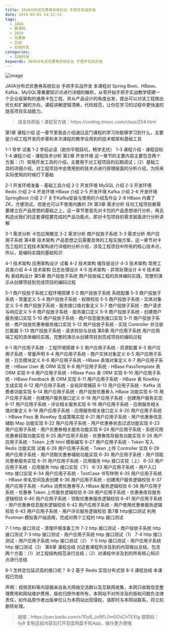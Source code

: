 ```yaml
---
title: JAVA分布式优惠券系统后台 手把手实战开发
date: 2019-03-01 14:12:13
tags:
  - JAVA
  - 慕课网
  - 2019
  - 优惠券
  - 实战
  - 后端开发
categories:
  - 后端开发
keywords: JAVA分布式优惠券系统后台 手把手实战开发
---
```

![image](//szimg.mukewang.com/5b55356c0001af0105400300-360-202.jpg)

JAVA分布式优惠券系统后台 手把手实战开发
本课程对 Spring Boot、HBase、Kafka、MySQL等重要知识点进行详细的解析，从零开始手把手实战教学搭建一个企业级架构的通用卡包工程，并从产品设计的角度出发，提出可以对该工程做出优化和扩展的方向，课程讲解逻辑清晰，代码规范，让你在学习的过程中更快速的提高项目实战能力。

<!-- more -->
<blockquote class="blockquote-center">
请支持原版！课程官方链：https://coding.imooc.com/class/254.html</blockquote>
</blockquote>
第1章 课程介绍
这一章节里我会介绍通过这门课程的学习你能够学习到什么，主要是介绍工程开发的步骤和本次课程的教学会用到的技术框架和基础工具

 1-1 导学 试看
 1-2 学前必读（助你平稳踩坑，畅学无忧）
 1-3 课程介绍 - 课程目标
 1-4 课程介绍 - 课程技术分析
第2章 开发环境
这一章节的主要内容主要包含两个方面：（1）常用开发工具的介绍，主要用于对工程项目的后期调试；（2）基础工具的详细介绍，对工程项目中会使用到的技术点进行原理层面的分析介绍，为将来实际使用的时候打下基础

 2-1 开发环境准备 - 基础工具介绍
 2-2 开发环境 MySQL 介绍
 2-3 开发环境 Redis 介绍
 2-4 开发环境 HBase 介绍
 2-5 开发环境 Kafka 介绍
 2-6 开发环境 SpringBoot 介绍
 2-7 关于Kafka安装与使用的介绍及作业
 2-8 HBase 内置了ZK，方便测试，但是也可以不使用内置的 ZK
第3章 需求分析
任何工程项目都需要建立在产品思想的基础之上，这一章节里首先对卡包的产品思想进行分析，再去构造出我们的这套课程要完成的产品功能点，即对卡包项目的需求层面进行分析讲解

 3-1 需求分析 卡包应用概览
 3-2 需求分析 商户投放子系统
 3-3 需求分析 用户应用子系统
第4章 技术架构
产品思想之后需要具体的工程实施方案，这一章节对卡包工程的工程技术架构进行详细的分析介绍，涉及工程项目中所有的核心技术点，所以，是编码实践的基础知识

 4-1 技术架构 应用架构设计 试看
 4-2 技术架构 缓存层设计
 4-3 技术架构 常用工具类介绍
 4-4 技术架构 日志处理设计
 4-5 技术架构 - 异常处理设计
 4-6 技术架构 表结构设计
第5章 商户投放子系统
商户投放端工程的具体编码实践，完整的演示从创建项目到完成项目的编码过程

 5-1 商户投放子系统工程环境搭建
 5-2 商户投放子系统 系统配置
 5-3 商户投放子系统 - 常量定义
 5-4 商户投放子系统 - 权限校验
 5-5 商户投放子系统 - 实体对象定义
 5-6 商户投放子系统 - 服务接口值对象定义
 5-7 商户投放子系统 - 商户请求与响应定义
 5-8 商户投放子系统 - 服务接口定义
 5-9 商户投放子系统 - 创建商户服务接口实现
 5-10 商户投放子系统 - 商户信息服务接口实现
 5-11 商户投放子系统 - 商户投放优惠券服务接口实现
 5-12 商户投放子系统 - 实现 Controller 并注册拦截器
 5-13 商户投放子系统 - 请求校验与总结
第6章 用户应用子系统
用户应用端工程的具体编码实践，完整的演示从创建项目到完成项目的编码过程

 6-1 用户应用子系统 - 工程环境搭建
 6-2 用户应用子系统 - 资源配置
 6-3 用户应用子系统 - 常量声明
 6-4 用户应用子系统 - 商户实体对象定义
 6-5 用户应用子系统 - 日志模块定义
 6-6 用户应用子系统 - HBase 表值对象定义
 6-7 用户应用子系统 - HBase User 表 ORM 实现
 6-8 用户应用子系统 - HBase PassTemplate 表 ORM 实现
 6-9 用户应用子系统 - HBase Pass 表 ORM 实现
 6-10 用户应用子系统 - HBase Feedback 表 ORM 实现
 6-11 用户应用子系统 - HBase 表 RowKey 生成实现
 6-12 用户应用子系统 - 全局异常捕获
 6-13 用户应用子系统 - Kafka 消费者功能实现
 6-14 用户应用子系统 - 商户投放优惠券入 HBase 功能实现
 6-15 用户应用子系统 - 创建用户服务接口定义
 6-16 用户应用子系统 - 创建用户服务实现
 6-17 用户应用子系统 - 评论相关服务实现
 6-18 用户应用子系统 - 应用服务相关值对象定义
 6-19 用户应用子系统 - 应用服务相关接口定义
 6-20 用户应用子系统 - HBase Pass 表 RowKey 生成策略实现
 6-21 用户应用子系统 - 用户优惠券信息辅助 Map 功能实现
 6-22 用户应用子系统 - 用户优惠券状态过滤功能实现
 6-23 用户应用子系统 - 用户优惠券相关服务功能实现
 6-24 用户应用子系统 - 系统可用优惠券获取功能实现
 6-25 用户应用子系统 - 优惠券库存服务功能实现
 6-26 用户应用子系统 - Token 上传 html 模板编写
 6-27 用户应用子系统 - Token 写入 Redis 功能实现 试看
 6-28 用户应用子系统 - Token 上传 Controller 实现
 6-29 用户应用子系统 - 用户领取优惠券辅助功能实现
 6-30 用户应用子系统 - 用户领取优惠券服务实现
 6-31 用户应用子系统 - 应用服务 http 接口实现（上）
 6-32 用户应用子系统 - 应用服务 http 接口实现（下）
 6-33 用户应用子系统 - 用户入口 http 接口实现
 6-34 用户应用子系统 - TestCase 书写样例
 6-35 用户应用子系统 - HBase 命名空间及表创建
 6-36 用户应用子系统 - 创建用户服务逻辑校验
 6-37 用户应用子系统 - Kafka 消费优惠券写入 HBase 服务逻辑校验
 6-38 用户应用子系统 - 优惠券 Token 上传服务逻辑校验
 6-39 用户应用子系统 - 优惠券库存服务逻辑校验
 6-40 用户应用子系统 - 领取优惠券服务逻辑校验
 6-41 用户应用子系统 - 用户优惠券信息服务逻辑校验
 6-42 用户应用子系统 - 用户使用优惠券服务逻辑校验
 6-43 用户应用子系统 - 用户评论服务逻辑校验
第7章 http接口测试
利用 Postman 模拟客户端调用，完成对两个工程的 http 接口测试

 7-1 http 接口测试 - 清理环境准备工作
 7-2 http 接口测试 - 商户投放子系统 http 接口测试
 7-3 http 接口测试 - 用户应用子系统 http 接口测试（1）
 7-4 http 接口测试 - 用户应用子系统 http 接口测试（2）
 7-5 http 接口测试 - 用户应用子系统 http 接口测试（3）
第8章 课程总结
对这套课程所涉及到的内容做出总结，包含两个方面：（1）对工程结构规范进行总结；（2）对课程中涉及到的所有核心知识点进行总结

 8-1 怎样定位延迟高的接口呢？
 8-2 基于 Redis 实现分布式锁
 8-3 课程总结
本课程已完结

<div class="post-copyright">
    <div class="post-copyright__author">
      <span class="post-copyright-meta">声明：视频资料等内容据来自各大网络交流群以及互联网收集，本网只收取信息整理费用和网站维护费用，版权归原作者所有，本网站不对所涉及的版权问题负法律责任，如作品原作者出版单位认为本网站出现侵权，请即时与本网站联系，将立刻删除处理。 </span>
    </div>
</div>

<blockquote class="blockquote-center">
链接：https://pan.baidu.com/s/10y6_JoftFL0m0OsChTEXIg 
提取码：lly8 
复制这段内容后打开百度网盘手机App，操作更方便哦
</blockquote>

            
